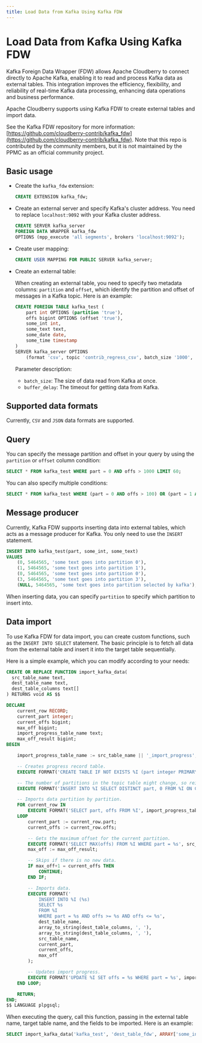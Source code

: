 ```yaml
---
title: Load Data from Kafka Using Kafka FDW
---
```


# Load Data from Kafka Using Kafka FDW

Kafka Foreign Data Wrapper (FDW) allows Apache Cloudberry to connect directly to Apache Kafka, enabling it to read and process Kafka data as external tables. This integration improves the efficiency, flexibility, and reliability of real-time Kafka data processing, enhancing data operations and business performance.

Apache Cloudberry supports using Kafka FDW to create external tables and import data.

See the Kafka FDW repository for more information: [https://github.com/cloudberry-contrib/kafka_fdw](https://github.com/cloudberry-contrib/kafka_fdw). Note that this repo is contributed by the community members, but it is not maintained by the PPMC as an official community project.

## Basic usage

- Create the `kafka_fdw` extension:

    ``` sql
    CREATE EXTENSION kafka_fdw;
    ```

- Create an external server and specify Kafka's cluster address. You need to replace `localhost:9092` with your Kafka cluster address.

    ``` sql
    CREATE SERVER kafka_server
    FOREIGN DATA WRAPPER kafka_fdw
    OPTIONS (mpp_execute 'all segments', brokers 'localhost:9092');
    ```

- Create user mapping:

    ``` sql
    CREATE USER MAPPING FOR PUBLIC SERVER kafka_server;
    ```

- Create an external table:

    When creating an external table, you need to specify two metadata columns: `partition` and `offset`, which identify the partition and offset of messages in a Kafka topic. Here is an example:

    ``` sql
    CREATE FOREIGN TABLE kafka_test (
        part int OPTIONS (partition 'true'),
        offs bigint OPTIONS (offset 'true'),
        some_int int,
        some_text text,
        some_date date,
        some_time timestamp
    )
    SERVER kafka_server OPTIONS
        (format 'csv', topic 'contrib_regress_csv', batch_size '1000', buffer_delay '1000');
    ```

    Parameter description:

    - `batch_size`: The size of data read from Kafka at once.
    - `buffer_delay`: The timeout for getting data from Kafka.

## Supported data formats

Currently, `CSV` and `JSON` data formats are supported.

## Query

You can specify the message partition and offset in your query by using the `partition` or `offset` column condition:

``` sql
SELECT * FROM kafka_test WHERE part = 0 AND offs > 1000 LIMIT 60;
```

You can also specify multiple conditions:

``` sql
SELECT * FROM kafka_test WHERE (part = 0 AND offs > 100) OR (part = 1 AND offs > 300) OR (part = 3 AND offs > 700);
```

## Message producer

Currently, Kafka FDW supports inserting data into external tables, which acts as a message producer for Kafka. You only need to use the `INSERT` statement.

``` sql
INSERT INTO kafka_test(part, some_int, some_text)
VALUES
    (0, 5464565, 'some text goes into partition 0'),
    (1, 5464565, 'some text goes into partition 1'),
    (0, 5464565, 'some text goes into partition 0'),
    (3, 5464565, 'some text goes into partition 3'),
    (NULL, 5464565, 'some text goes into partition selected by kafka');
```

When inserting data, you can specify `partition` to specify which partition to insert into.

## Data import

To use Kafka FDW for data import, you can create custom functions, such as the `INSERT INTO SELECT` statement. The basic principle is to fetch all data from the external table and insert it into the target table sequentially.

Here is a simple example, which you can modify according to your needs:

``` sql
CREATE OR REPLACE FUNCTION import_kafka_data(
  src_table_name text,
  dest_table_name text,
  dest_table_columns text[]
) RETURNS void AS $$

DECLARE
    current_row RECORD;
    current_part integer;
    current_offs bigint;
    max_off bigint;
    import_progress_table_name text;
    max_off_result bigint;
BEGIN

    import_progress_table_name := src_table_name || '_import_progress';

    -- Creates progress record table.
    EXECUTE FORMAT('CREATE TABLE IF NOT EXISTS %I (part integer PRIMARY KEY, offs bigint NOT NULL)', import_progress_table_name);

    -- The number of partitions in the topic table might change, so reinitialize before each import.
    EXECUTE FORMAT('INSERT INTO %I SELECT DISTINCT part, 0 FROM %I ON CONFLICT (part) DO NOTHING', import_progress_table_name, src_table_name);

    -- Imports data partition by partition.
    FOR current_row IN
        EXECUTE FORMAT('SELECT part, offs FROM %I', import_progress_table_name)
    LOOP
        current_part := current_row.part;
        current_offs := current_row.offs;

        -- Gets the maximum offset for the current partition.
        EXECUTE FORMAT('SELECT MAX(offs) FROM %I WHERE part = %s', src_table_name, current_part) INTO max_off_result;
        max_off := max_off_result;

        -- Skips if there is no new data.
        IF max_off+1 = current_offs THEN
            CONTINUE;
        END IF;

        -- Imports data.
        EXECUTE FORMAT('
            INSERT INTO %I (%s)
            SELECT %s
            FROM %I
            WHERE part = %s AND offs >= %s AND offs <= %s',
            dest_table_name,
            array_to_string(dest_table_columns, ', '),
            array_to_string(dest_table_columns, ', '),
            src_table_name,
            current_part,
            current_offs,
            max_off
        );        

        -- Updates import progress.
        EXECUTE FORMAT('UPDATE %I SET offs = %s WHERE part = %s', import_progress_table_name, max_off + 1, current_part);
    END LOOP;

    RETURN;
END;
$$ LANGUAGE plpgsql;
```

When executing the query, call this function, passing in the external table name, target table name, and the fields to be imported. Here is an example:

``` sql
SELECT import_kafka_data('kafka_test', 'dest_table_fdw', ARRAY['some_int', 'some_text', 'some_date', 'some_time']);
```

